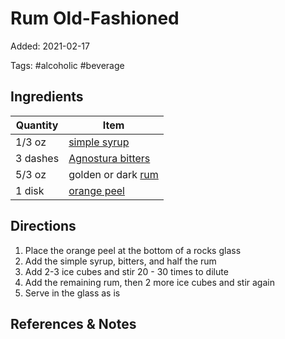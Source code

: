 # Rum Old-Fashioned

Added: 2021-02-17

Tags: #alcoholic #beverage

## Ingredients

| Quantity | Item                                                      |
| -------- | --------------------------------------------------------- |
| 1/3 oz   | [simple syrup](./simple-syrup.md)           |
| 3 dashes | [Agnostura bitters](../_ingredients/agnostura-bitters.md) |
| 5/3 oz   | golden or dark [rum](../_ingredients/rum.md)              |
| 1 disk   | [orange peel](../_ingredients/orange.md)                  |

## Directions

1. Place the orange peel at the bottom of a rocks glass
2. Add the simple syrup, bitters, and half the rum
3. Add 2-3 ice cubes and stir 20 - 30 times to dilute
4. Add the remaining rum, then 2 more ice cubes and stir again
5. Serve in the glass as is

## References & Notes

[^1]: Original recipe: The Periodic Table of Cocktails
